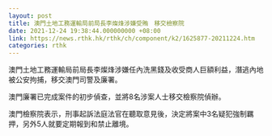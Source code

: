 ```yaml
---
layout: post
title: 澳門土地工務運輸局前局長李燦烽涉嫌受賄　移交檢察院
date: 2021-12-24 19:38:44.000000000 +08:00
link: https://news.rthk.hk/rthk/ch/component/k2/1625877-20211224.htm
categories: rthk
---
```


澳門土地工務運輸局前局長李燦烽涉嫌任內洗黑錢及收受商人巨額利益，潛逃內地被公安拘捕，移交澳門司警及廉署。

澳門廉署已完成案件的初步偵查，並將8名涉案人士移交檢察院偵辦。

澳門檢察院表示，刑事起訴法庭法官在聽取意見後，決定將案中3名疑犯強制羈押，另外5人就要定期報到和禁止離境。

